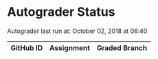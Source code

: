 # Autograder Status
Autograder last run at: October 02, 2018 at 06:40

| GitHub ID | Assignment | Graded Branch |
|-----------|------------|---------------|
